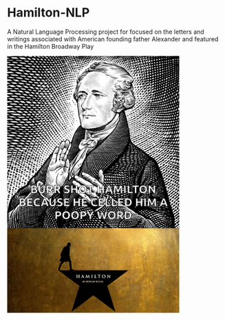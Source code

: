 # Hamilton-NLP
A Natural Language Processing project for focused on the letters and writings associated with American founding father Alexander and featured in the Hamilton Broadway Play
 

<img src="https://github.com/acheamponge/Hamilton-NLP/blob/master/img/1.gif" align="middle" width="400">
<img src="https://github.com/acheamponge/Hamilton-NLP/blob/master/img/2.gif" align="middle"  width="400">
